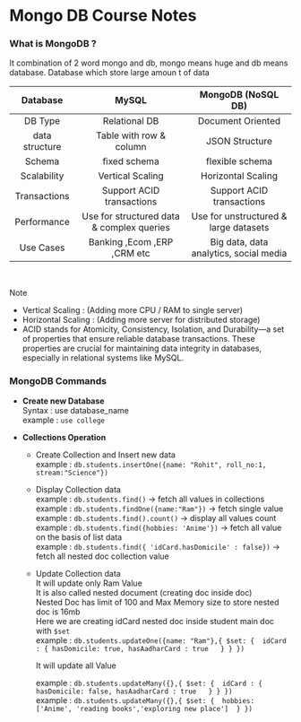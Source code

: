# Mongo DB Course Notes

### What is MongoDB ?

It combination of 2 word mongo and db, mongo means huge and db means database. Database which store large amoun t of data

|    Database    |                   MySQL                   |           MongoDB (NoSQL DB)           |
| :------------: | :---------------------------------------: | :------------------------------------: |
|    DB Type     |               Relational DB               |           Document Oriented            |
| data structure |          Table with row & column          |             JSON Structure             |
|     Schema     |               fixed schema                |            flexible schema             |
|  Scalability   |             Vertical Scaling              |           Horizontal Scaling           |
|  Transactions  |         Support ACID transactions         |       Support ACID transactions        |
|  Performance   | Use for structured data & complex queries | Use for unstructured & large datasets  |
|   Use Cases    |        Banking ,Ecom ,ERP ,CRM etc        | Big data, data analytics, social media |

<br>

> [!NOTE]
>
> - Vertical Scaling : (Adding more CPU / RAM to single server)
> - Horizontal Scaling : (Adding more server for distributed storage)
> - ACID stands for Atomicity, Consistency, Isolation, and Durability—a set of properties that ensure reliable database transactions. These properties are crucial for maintaining data integrity in databases, especially in relational systems like MySQL.

### MongoDB Commands

- **Create new Database** <br>
  Syntax : use database_name <br>
  example : `use college`

- **Collections Operation** <br>

  - Create Collection and Insert new data <br>
    example : `db.students.insertOne({name: "Rohit", roll_no:1, stream:"Science"})`

  - Display Collection data <br>
    example : `db.students.find()` -> fetch all values in collections <br>
    example : `db.students.findOne({name:"Ram"})` -> fetch single value <br>
    example : `db.students.find().count()` -> display all values count <br>
    example : `db.students.find({hobbies: 'Anime'})` -> fetch all value on the basis of list data<br>
    example : `db.students.find({ 'idCard.hasDomicile' : false})` -> fetch all nested doc collection value <br>

  - Update Collection data <br>
    It will update only Ram Value <br>
    It is also called nested document (creating doc inside doc) <br>
    Nested Doc has limit of 100 and Max Memory size to store nested doc is 16mb <br>
    Here we are creating idCard nested doc inside student main doc with `$set` <br>
    example : `db.students.updateOne({name: "Ram"},{ $set: {  idCard : { hasDomicile: true, hasAadharCard : true   } } })` <br>

    It will update all Value <br>

    example : `db.students.updateMany({},{ $set: {  idCard : { hasDomicile: false, hasAadharCard : true   } } })` <br>
    example : `db.students.updateMany({},{ $set: {  hobbies: ['Anime', 'reading books','exploring new place']  } })`
